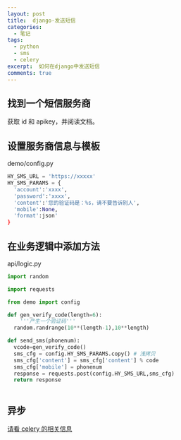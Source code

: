 ```yaml
---
layout: post
title:  django-发送短信
categories: 
  - 笔记
tags:
  - python
  - sms
  - celery
excerpt:  如何在django中发送短信
comments: true
---
```


## 找到一个短信服务商

获取 id 和 apikey，并阅读文档。

## 设置服务商信息与模板

demo/config.py
```py
HY_SMS_URL = 'https://xxxxx'
HY_SMS_PARAMS = {
  'account':'xxxx',
  'password':'xxxx',
  'content':'您的验证码是：%s，请不要告诉别人',
  'mobile':None,
  'format':json'
}
```

## 在业务逻辑中添加方法

api/logic.py
```py
import random

import requests

from demo import config

def gen_verify_code(length=6):
    '''产生一个验证码'''
  random.randrange(10**(length-1),10**length)

def send_sms(phonenum):
  vcode=gen_verify_code()
  sms_cfg = config.HY_SMS_PARAMS.copy() # 浅拷贝
  sms_cfg['content'] = sms_cfg['content'] % code
  sms_cfg['mobile'] = phonenum
  response = requests.post(config.HY_SMS_URL,sms_cfg)
  return response
  
```

## 异步

[请看 celery 的相关信息](https://nickszy.coldpoker.xyz/articles/2020-02/python_celery)



